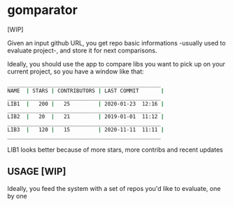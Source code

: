 # gomparator

[WIP]

Given an input github URL, you get repo basic informations -usually used to evaluate project-, and store it for next comparisons.

Ideally, you should use the app to compare libs you want to pick up on your current project, so you have a window like that:

```bash
_________________________________________________
NAME  | STARS | CONTRIBUTORS | LAST COMMIT       |
_________________________________________________
LIB1  |   200 |   25         | 2020-01-23  12:16 |
_________________________________________________
LIB2  |   20  |   21         | 2019-01-01  11:12 |
_________________________________________________
LIB3  |   120 |   15         | 2020-11-11  11:11 |
_________________________________________________
```

LIB1 looks better because of more stars, more contribs and recent updates 

## USAGE [WIP]
Ideally, you feed the system with a set of repos you'd like to evaluate, one by one
